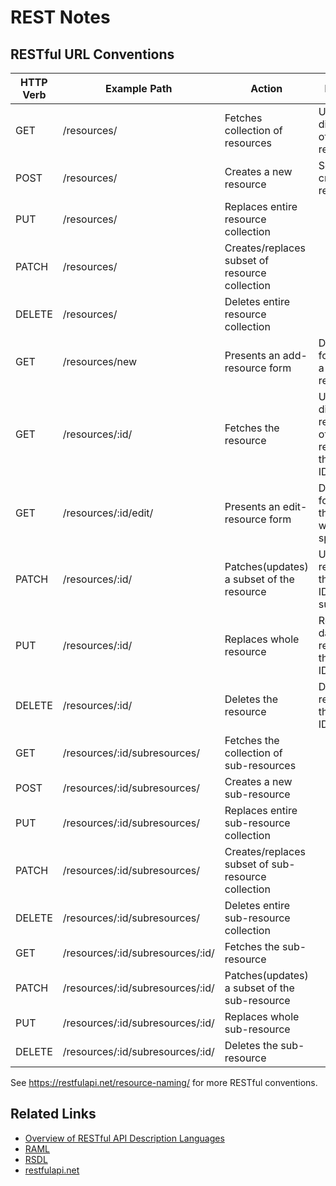 # REST Notes


## RESTful URL Conventions

| HTTP Verb | Example Path                     | Action                                             | Description |
| --------- | -------------------------------- | -------------------------------------------------- | ----------- |
| GET       | /resources/                      | Fetches collection of resources                    | Usually displays a list of the resources. |
| POST      | /resources/                      | Creates a new resource                             | Sends data to create a new resource. |
| PUT       | /resources/                      | Replaces entire resource collection                |  |
| PATCH     | /resources/                      | Creates/replaces subset of resource collection     |  |
| DELETE    | /resources/                      | Deletes entire resource collection                 |  |
| GET       | /resources/new                   | Presents an add-resource form                      | Displays a form to create a new resource. |
| GET       | /resources/:id/                  | Fetches the resource                               | Usually displays a representation of the resource with the specified ID. |
| GET       | /resources/:id/edit/             | Presents an edit-resource form                     | Displays a form to edit the resource with the specified ID. |
| PATCH     | /resources/:id/                  | Patches(updates) a subset of the resource          | Updates the resource with the specified ID with the supplied data. |
| PUT       | /resources/:id/                  | Replaces whole resource                            | Replaces all data of the resource with the specified ID. |
| DELETE    | /resources/:id/                  | Deletes the resource                               | Deletes the resource with the specified ID. |
| GET       | /resources/:id/subresources/     | Fetches the collection of sub-resources            |  |
| POST      | /resources/:id/subresources/     | Creates a new sub-resource                         |  |
| PUT       | /resources/:id/subresources/     | Replaces entire sub-resource collection            |  |
| PATCH     | /resources/:id/subresources/     | Creates/replaces subset of sub-resource collection |  |
| DELETE    | /resources/:id/subresources/     | Deletes entire sub-resource collection             |  |
| GET       | /resources/:id/subresources/:id/ | Fetches the sub-resource                           |  |
| PATCH     | /resources/:id/subresources/:id/ | Patches(updates) a subset of the sub-resource      |  |
| PUT       | /resources/:id/subresources/:id/ | Replaces whole sub-resource                        |  |
| DELETE    | /resources/:id/subresources/:id/ | Deletes the sub-resource                           |  |

See https://restfulapi.net/resource-naming/ for more RESTful conventions.


## Related Links

* [Overview of RESTful API Description Languages](https://en.wikipedia.org/wiki/Overview_of_RESTful_API_Description_Languages)
* [RAML](https://en.wikipedia.org/wiki/RAML_(software))
* [RSDL](https://en.wikipedia.org/wiki/RSDL)
* [restfulapi.net](https://restfulapi.net/)
